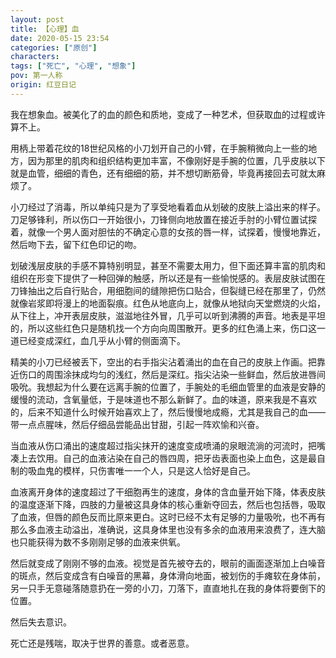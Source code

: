 ```yaml
---
layout: post
title: 【心理】血
date: 2020-05-15 23:54
categories: ["原创"]
characters: 
tags: ["死亡", "心理", "想象"]
pov: 第一人称
origin: 红豆日记
---
```


我在想象血。被美化了的血的颜色和质地，变成了一种艺术，但获取血的过程或许算不上。

用柄上带着花纹的18世纪风格的小刀划开自己的小臂，在手腕稍微向上一些的地方，因为那里的肌肉和组织结构更加丰富，不像刚好是手腕的位置，几乎皮肤以下就是血管，细细的青色，还有细细的筋，并不想切断筋骨，毕竟再接回去可就太麻烦了。

小刀经过了消毒，所以单纯只是为了享受地看着血从划破的皮肤上溢出来的样子。刀足够锋利，所以伤口一开始很小，刀锋侧向地放置在接近手肘的小臂位置试探着，就像一个男人面对胆怯的不确定心意的女孩的唇一样，试探着，慢慢地靠近，然后吻下去，留下红色印记的吻。

划破浅层皮肤的手感不算特别明显，甚至不需要太用力，但下面还算丰富的肌肉和组织在形变下提供了一种回弹的触感，所以还是有一些愉悦感的。表层皮肤试图在刀锋抽出之后自行贴合，用细胞间的缝隙把伤口贴合，但裂缝已经在那里了，仍然就像岩浆即将漫上的地面裂痕。红色从地底向上，就像从地狱向天堂燃烧的火焰，从下往上，冲开表层皮肤，滋滋地往外冒，几乎可以听到沸腾的声音。地表是平坦的，所以这些红色只是随机找一个方向向周围散开。更多的红色涌上来，伤口这一道已经变成深红，血几乎从小臂的侧面滴下。

精美的小刀已经被丢下，空出的右手指尖沾着涌出的血在自己的皮肤上作画。把靠近伤口的周围涂抹成均匀的浅红，然后是深红。指尖沾染一些鲜血，然后放进唇间吸吮。我想起为什么要在远离手腕的位置了，手腕处的毛细血管里的血液是安静的缓慢的流动，含氧量低，于是味道也不那么新鲜了。血的味道，原来我是不喜欢的，后来不知道什么时候开始喜欢上了，然后慢慢地成瘾，尤其是我自己的血——带一点点腥味，然后仔细品尝能品出甘甜，引起一阵欢愉和兴奋。

当血液从伤口涌出的速度超过指尖抹开的速度变成喷涌的泉眼流淌的河流时，把嘴凑上去饮用。自己的血液沾染在自己的唇四周，把牙齿表面也染上血色，这是最自制的吸血鬼的模样，只伤害唯一一个人，只是这人恰好是自己。

血液离开身体的速度超过了干细胞再生的速度，身体的含血量开始下降，体表皮肤的温度逐渐下降，四肢的力量被这具身体的核心重新夺回去，然后也包括唇，吸取了血液，但唇的颜色反而比原来更白。这时已经不太有足够的力量吸吮，也不再有那么多血液主动溢出，准确说，这具身体里也没有多余的血液用来浪费了，连大脑也只能获得为数不多刚刚足够的血液来供氧。

然后就变成了刚刚不够的血液。视觉是首先被夺去的，眼前的画面逐渐加上白噪音的斑点，然后变成含有白噪音的黑幕，身体滑向地面，被划伤的手瘫软在身体前，另一只手无意碰落随意扔在一旁的小刀，刀落下，直直地扎在我的身体将要倒下的位置。

然后失去意识。

死亡还是残喘，取决于世界的善意。或者恶意。
